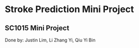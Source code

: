 # Stroke Prediction Mini Project
## SC1015 Mini Project
Done by: Justin Lim, Li Zhang Yi, Qiu Yi Bin
